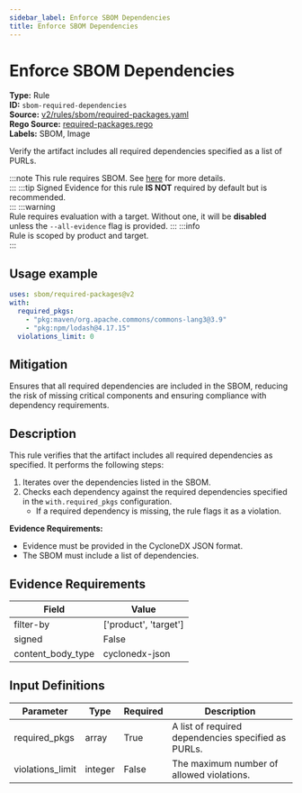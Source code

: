 ```yaml
---
sidebar_label: Enforce SBOM Dependencies
title: Enforce SBOM Dependencies
---  
```

# Enforce SBOM Dependencies  
**Type:** Rule  
**ID:** `sbom-required-dependencies`  
**Source:** [v2/rules/sbom/required-packages.yaml](https://github.com/scribe-public/sample-policies/blob/main/v2/rules/sbom/required-packages.yaml)  
**Rego Source:** [required-packages.rego](https://github.com/scribe-public/sample-policies/blob/main/v2/rules/sbom/required-packages.rego)  
**Labels:** SBOM, Image  

Verify the artifact includes all required dependencies specified as a list of PURLs.

:::note 
This rule requires SBOM. See [here](https://deploy-preview-299--scribe-security.netlify.app/docs/valint/sbom) for more details.  
::: 
:::tip 
Signed Evidence for this rule **IS NOT** required by default but is recommended.  
::: 
:::warning  
Rule requires evaluation with a target. Without one, it will be **disabled** unless the `--all-evidence` flag is provided.
::: 
:::info  
Rule is scoped by product and target.  
:::  

## Usage example

```yaml
uses: sbom/required-packages@v2
with:
  required_pkgs:
    - "pkg:maven/org.apache.commons/commons-lang3@3.9"
    - "pkg:npm/lodash@4.17.15"
  violations_limit: 0
```

## Mitigation  
Ensures that all required dependencies are included in the SBOM, reducing the risk of missing critical components and ensuring compliance with dependency requirements.



## Description  
This rule verifies that the artifact includes all required dependencies as specified.
It performs the following steps:

1. Iterates over the dependencies listed in the SBOM.
2. Checks each dependency against the required dependencies specified in the `with.required_pkgs` configuration.
   - If a required dependency is missing, the rule flags it as a violation.

**Evidence Requirements:**
- Evidence must be provided in the CycloneDX JSON format.
- The SBOM must include a list of dependencies.


## Evidence Requirements  
| Field | Value |
|-------|-------|
| filter-by | ['product', 'target'] |
| signed | False |
| content_body_type | cyclonedx-json |

## Input Definitions  
| Parameter | Type | Required | Description |
|-----------|------|----------|-------------|
| required_pkgs | array | True | A list of required dependencies specified as PURLs. |
| violations_limit | integer | False | The maximum number of allowed violations. |

